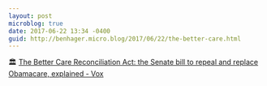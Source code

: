 ```yaml
---
layout: post
microblog: true
date: 2017-06-22 13:34 -0400
guid: http://benhager.micro.blog/2017/06/22/the-better-care.html
---
```

🏛 [The Better Care Reconciliation Act: the Senate bill to repeal and replace Obamacare, explained - Vox](https://www.vox.com/policy-and-politics/2017/6/22/15846728/senate-plan-better-care-reconciliation-act)
